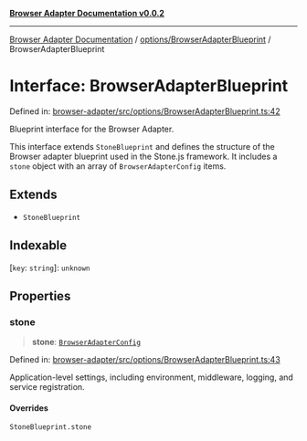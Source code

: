 [**Browser Adapter Documentation v0.0.2**](../../../README.md)

***

[Browser Adapter Documentation](../../../modules.md) / [options/BrowserAdapterBlueprint](../README.md) / BrowserAdapterBlueprint

# Interface: BrowserAdapterBlueprint

Defined in: [browser-adapter/src/options/BrowserAdapterBlueprint.ts:42](https://github.com/stonemjs/browser-adapter/blob/c3427cc529e8929bb73bcc39b402c0bfd995379e/src/options/BrowserAdapterBlueprint.ts#L42)

Blueprint interface for the Browser Adapter.

This interface extends `StoneBlueprint` and defines the structure of the
Browser adapter blueprint used in the Stone.js framework. It includes
a `stone` object with an array of `BrowserAdapterConfig` items.

## Extends

- `StoneBlueprint`

## Indexable

\[`key`: `string`\]: `unknown`

## Properties

### stone

> **stone**: [`BrowserAdapterConfig`](BrowserAdapterConfig.md)

Defined in: [browser-adapter/src/options/BrowserAdapterBlueprint.ts:43](https://github.com/stonemjs/browser-adapter/blob/c3427cc529e8929bb73bcc39b402c0bfd995379e/src/options/BrowserAdapterBlueprint.ts#L43)

Application-level settings, including environment, middleware, logging, and service registration.

#### Overrides

`StoneBlueprint.stone`
